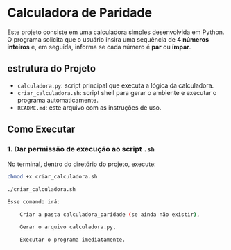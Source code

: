# Calculadora de Paridade

Este projeto consiste em uma calculadora simples desenvolvida em Python. O programa solicita que o usuário insira uma sequência de **4 números inteiros** e, em seguida, informa se cada número é **par** ou **ímpar**.

## estrutura do Projeto

- `calculadora.py`: script principal que executa a lógica da calculadora.
- `criar_calculadora.sh`: script shell para gerar o ambiente e executar o programa automaticamente.
- `README.md`: este arquivo com as instruções de uso.

## Como Executar

### 1. Dar permissão de execução ao script `.sh`

No terminal, dentro do diretório do projeto, execute:

```bash
chmod +x criar_calculadora.sh

./criar_calculadora.sh

Esse comando irá:

    Criar a pasta calculadora_paridade (se ainda não existir),

    Gerar o arquivo calculadora.py,

    Executar o programa imediatamente.
